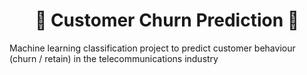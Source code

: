 <h1 align="center">🚀 Customer Churn Prediction 🚀</h1>

Machine learning classification project to predict customer behaviour (churn / retain) in the telecommunications industry
